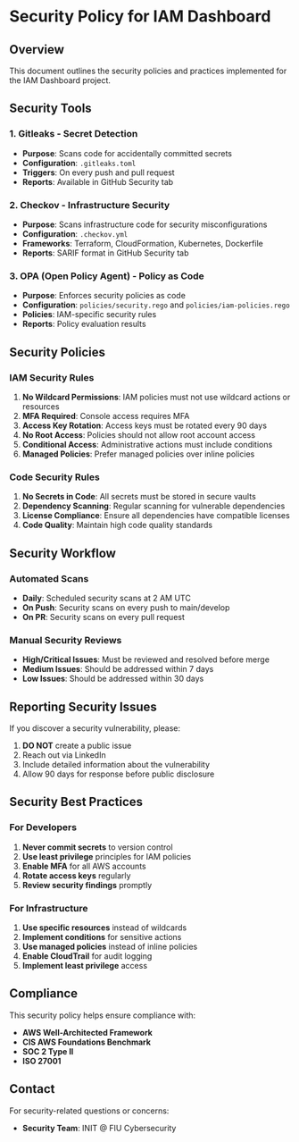 # Security Policy for IAM Dashboard

## Overview
This document outlines the security policies and practices implemented for the IAM Dashboard project.

## Security Tools

### 1. Gitleaks - Secret Detection
- **Purpose**: Scans code for accidentally committed secrets
- **Configuration**: `.gitleaks.toml`
- **Triggers**: On every push and pull request
- **Reports**: Available in GitHub Security tab

### 2. Checkov - Infrastructure Security
- **Purpose**: Scans infrastructure code for security misconfigurations
- **Configuration**: `.checkov.yml`
- **Frameworks**: Terraform, CloudFormation, Kubernetes, Dockerfile
- **Reports**: SARIF format in GitHub Security tab

### 3. OPA (Open Policy Agent) - Policy as Code
- **Purpose**: Enforces security policies as code
- **Configuration**: `policies/security.rego` and `policies/iam-policies.rego`
- **Policies**: IAM-specific security rules
- **Reports**: Policy evaluation results

## Security Policies

### IAM Security Rules
1. **No Wildcard Permissions**: IAM policies must not use wildcard actions or resources
2. **MFA Required**: Console access requires MFA
3. **Access Key Rotation**: Access keys must be rotated every 90 days
4. **No Root Access**: Policies should not allow root account access
5. **Conditional Access**: Administrative actions must include conditions
6. **Managed Policies**: Prefer managed policies over inline policies

### Code Security Rules
1. **No Secrets in Code**: All secrets must be stored in secure vaults
2. **Dependency Scanning**: Regular scanning for vulnerable dependencies
3. **License Compliance**: Ensure all dependencies have compatible licenses
4. **Code Quality**: Maintain high code quality standards

## Security Workflow

### Automated Scans
- **Daily**: Scheduled security scans at 2 AM UTC
- **On Push**: Security scans on every push to main/develop
- **On PR**: Security scans on every pull request

### Manual Security Reviews
- **High/Critical Issues**: Must be reviewed and resolved before merge
- **Medium Issues**: Should be addressed within 7 days
- **Low Issues**: Should be addressed within 30 days

## Reporting Security Issues

If you discover a security vulnerability, please:
1. **DO NOT** create a public issue
2. Reach out via LinkedIn
3. Include detailed information about the vulnerability
4. Allow 90 days for response before public disclosure

## Security Best Practices

### For Developers
1. **Never commit secrets** to version control
2. **Use least privilege** principles for IAM policies
3. **Enable MFA** for all AWS accounts
4. **Rotate access keys** regularly
5. **Review security findings** promptly

### For Infrastructure
1. **Use specific resources** instead of wildcards
2. **Implement conditions** for sensitive actions
3. **Use managed policies** instead of inline policies
4. **Enable CloudTrail** for audit logging
5. **Implement least privilege** access

## Compliance

This security policy helps ensure compliance with:
- **AWS Well-Architected Framework**
- **CIS AWS Foundations Benchmark**
- **SOC 2 Type II**
- **ISO 27001**

## Contact

For security-related questions or concerns:
- **Security Team**: INIT @ FIU Cybersecurity

